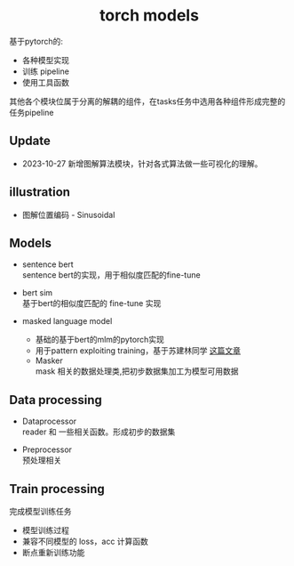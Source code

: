 <h1 align="center">
  torch models
</h1>


基于pytorch的:  
* 各种模型实现  
* 训练 pipeline  
* 使用工具函数  

其他各个模块位属于分离的解耦的组件，在tasks任务中选用各种组件形成完整的任务pipeline

## Update
- 2023-10-27 新增图解算法模块，针对各式算法做一些可视化的理解。


## illustration 
- 图解位置编码 - Sinusoidal


## Models
* sentence bert  
  sentence bert的实现，用于相似度匹配的fine-tune  


* bert sim  
  基于bert的相似度匹配的 fine-tune 实现  


* masked language model  
  * 基础的基于bert的mlm的pytorch实现
  * 用于pattern exploiting training，基于苏建林同学 [这篇文章](https://kexue.fm/archives/8213) 
  * Masker  
    mask 相关的数据处理类,把初步数据集加工为模型可用数据


## Data processing
* Dataprocessor  
  reader 和 一些相关函数。形成初步的数据集  


* Preprocessor  
  预处理相关

  
## Train processing
完成模型训练任务
* 模型训练过程 
* 兼容不同模型的 loss，acc 计算函数
* 断点重新训练功能